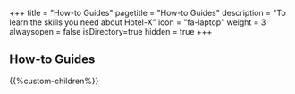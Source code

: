 +++
title = "How-to Guides"
pagetitle = "How-to Guides"
description = "To learn the skills you need about Hotel-X"
icon = "fa-laptop"
weight = 3
alwaysopen = false
isDirectory=true
hidden = true
+++

## How-to Guides

{{%custom-children%}}
